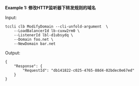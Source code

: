 **Example 1: 修改HTTP监听器下转发规则的域名**



Input: 

```
tccli clb ModifyDomain --cli-unfold-argument  \
    --LoadBalancerId lb-cuxw2rm0 \
    --ListenerId lbl-d1ubsydq \
    --Domain foo.net \
    --NewDomain bar.net
```

Output: 
```
{
    "Response": {
        "RequestId": "db141822-c025-4765-88d4-02bdec0e67ed"
    }
}
```

